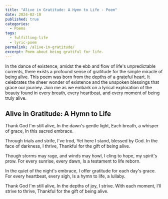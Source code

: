 ```yaml
---
title: "Alive in Gratitude: A Hymn to Life - Poem"
date: 2024-02-10
published: true
categories:
  - Poems
tags:
  - fulfilling-life
  - lyric-poem
permalink: /alive-in-gratitude/
excerpt: Poem about being gratiful for life.
---
```

In the dance of existence, amidst the ebb and flow of life's unpredictable currents, there exists a profound sense of gratitude for the simple miracle of being alive. This poem was born from the depths of a grateful heart. It celebrates the sheer wonder of existence and the unspoken blessings that grace our journey. Join me as we embark on a lyrical exploration of the beauty found in every breath, every heartbeat, and every moment of being truly alive.

## Alive in Gratitude: A Hymn to Life

Thank God I'm still alive,
In the dawn's gentle light,
Each breath, a whisper of grace,
In this sacred embrace.

Through trials and strife, I've trod,
Yet here I stand, blessed by God.
In the face of darkness, I thrive,
Thankful for the gift of being alive.

Though storms may rage, and winds may howl,
I cling to hope, my spirit's prow.
For every sunrise, every dawn,
Is a testament to life reborn.

In the quiet of the night's embrace,
I offer gratitude for each day's grace.
For every heartbeat, every sigh,
Is a hymn to life, a lullaby.

Thank God I'm still alive,
In the depths of joy, I strive.
With each moment, I'll strive to thrive,
Thankful for the gift of being alive.